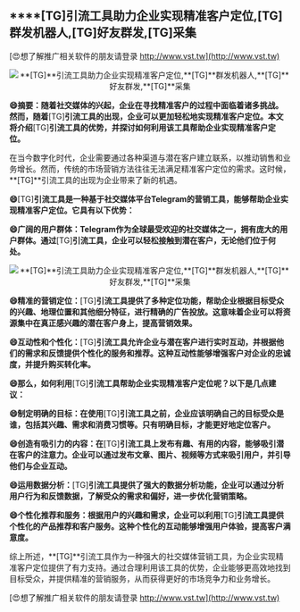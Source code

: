 ## ****[TG]**引流工具助力企业实现精准客户定位,**[TG]**群发机器人,**[TG]**好友群发,**[TG]**采集**

[😍想了解推广相关软件的朋友请登录 http://www.vst.tw](http://www.vst.tw)

 <center><img src="https://vst.tw/MP4/tuiguang/png/7.png" alt="**[TG]**引流工具助力企业实现精准客户定位,**[TG]**群发机器人,**[TG]**好友群发,**[TG]**采集"></center>

**😄摘要：随着社交媒体的兴起，企业在寻找精准客户的过程中面临着诸多挑战。然而，随着**[TG]**引流工具的出现，企业可以更加轻松地实现精准客户定位。本文将介绍**[TG]**引流工具的优势，并探讨如何利用该工具帮助企业实现精准客户定位。**

在当今数字化时代，企业需要通过各种渠道与潜在客户建立联系，以推动销售和业务增长。然而，传统的市场营销方法往往无法满足精准客户定位的需求。这时候，**[TG]**引流工具的出现为企业带来了新的机遇。

**😄**[TG]**引流工具是一种基于社交媒体平台Telegram的营销工具，能够帮助企业实现精准客户定位。它具有以下优势：**

**😄广阔的用户群体：Telegram作为全球最受欢迎的社交媒体之一，拥有庞大的用户群体。通过**[TG]**引流工具，企业可以轻松接触到潜在客户，无论他们位于何处。**

 <center><img src="https://vst.tw/MP4/tuiguang/png/2.png" alt="**[TG]**引流工具助力企业实现精准客户定位,**[TG]**群发机器人,**[TG]**好友群发,**[TG]**采集"></center>

**😄精准的营销定位：**[TG]**引流工具提供了多种定位功能，帮助企业根据目标受众的兴趣、地理位置和其他细分特征，进行精确的广告投放。这意味着企业可以将资源集中在真正感兴趣的潜在客户身上，提高营销效果。**

**😄互动性和个性化：**[TG]**引流工具允许企业与潜在客户进行实时互动，并根据他们的需求和反馈提供个性化的服务和推荐。这种互动性能够增强客户对企业的忠诚度，并提升购买转化率。**

**😄那么，如何利用**[TG]**引流工具帮助企业实现精准客户定位呢？以下是几点建议：**

**😄制定明确的目标：在使用**[TG]**引流工具之前，企业应该明确自己的目标受众是谁，包括其兴趣、需求和消费习惯等。只有明确目标，才能更好地定位客户。**

**😄创造有吸引力的内容：在**[TG]**引流工具上发布有趣、有用的内容，能够吸引潜在客户的注意力。企业可以通过发布文章、图片、视频等方式来吸引用户，并引导他们与企业互动。**

**😄运用数据分析：**[TG]**引流工具提供了强大的数据分析功能，企业可以通过分析用户行为和反馈数据，了解受众的需求和偏好，进一步优化营销策略。**

**😄个性化推荐和服务：根据用户的兴趣和需求，企业可以利用**[TG]**引流工具提供个性化的产品推荐和客户服务。这种个性化的互动能够增强用户体验，提高客户满意度。**

综上所述，**[TG]**引流工具作为一种强大的社交媒体营销工具，为企业实现精准客户定位提供了有力支持。通过合理利用该工具的优势，企业能够更高效地找到目标受众，并提供精准的营销服务，从而获得更好的市场竞争力和业务增长。

[😍想了解推广相关软件的朋友请登录 http://www.vst.tw](http://www.vst.tw)



